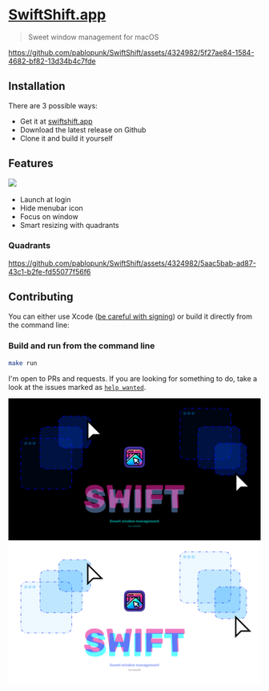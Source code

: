 # [SwiftShift.app](https://swiftshift.app)

> Sweet window management for macOS

https://github.com/pablopunk/SwiftShift/assets/4324982/5f27ae84-1584-4682-bf82-13d34b4c7fde


## Installation

There are 3 possible ways:

* Get it at [swiftshift.app](https://swiftshift.app)
* Download the latest release on Github
* Clone it and build it yourself

## Features


<img src="https://github.com/pablopunk/SwiftShift/assets/4324982/3b8937aa-6dce-4129-a5a4-9ca49f3ca157" width="380" />

* Launch at login
* Hide menubar icon
* Focus on window
* Smart resizing with quadrants

### Quadrants

https://github.com/pablopunk/SwiftShift/assets/4324982/5aac5bab-ad87-43c1-b2fe-fd55077f56f6


## Contributing

You can either use Xcode ([be careful with signing](https://github.com/pablopunk/SwiftShift/issues/52#issuecomment-2160423351)) or build it
directly from the command line:

### Build and run from the command line

```bash
make run
```

I'm open to PRs and requests. If you are looking for something to do, take a look at the issues marked as [`help wanted`](https://github.com/pablopunk/SwiftShift/issues?q=is:issue+is:open+label:%22help+wanted%22).

![header](https://github.com/pablopunk/swiftshift.app/blob/main/public/header-dark-extended.png?raw=true#gh-dark-mode-only)
![header](https://github.com/pablopunk/swiftshift.app/blob/main/public/header-light-extended.png?raw=true#gh-light-mode-only)
